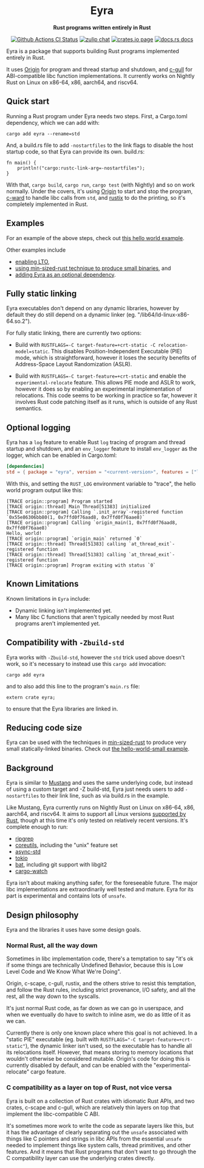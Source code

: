 <div align="center">
  <h1>Eyra</h1>

  <p>
    <strong>Rust programs written entirely in Rust</strong>
  </p>

  <p>
    <a href="https://github.com/sunfishcode/eyra/actions?query=workflow%3ACI"><img src="https://github.com/sunfishcode/eyra/workflows/CI/badge.svg" alt="Github Actions CI Status" /></a>
    <a href="https://bytecodealliance.zulipchat.com/#narrow/stream/206238-general"><img src="https://img.shields.io/badge/zulip-join_chat-brightgreen.svg" alt="zulip chat" /></a>
    <a href="https://crates.io/crates/eyra"><img src="https://img.shields.io/crates/v/eyra.svg" alt="crates.io page" /></a>
    <a href="https://docs.rs/eyra"><img src="https://docs.rs/eyra/badge.svg" alt="docs.rs docs" /></a>
  </p>
</div>

Eyra is a package that supports building Rust programs implemented entirely
in Rust.

It uses [Origin] for program and thread startup and shutdown, and [c-gull] for
ABI-compatible libc function implementations. It currently works on
Nightly Rust on Linux on x86-64, x86, aarch64, and riscv64.

[Origin]: https://github.com/sunfishcode/origin#readme
[c-gull]: https://github.com/sunfishcode/c-ward/tree/main/c-gull#readme

## Quick start

Running a Rust program under Eyra needs two steps. First, a Cargo.toml
dependency, which we can add with:

```console
cargo add eyra --rename=std
```

And, a build.rs file to add `-nostartfiles` to the link flags to disable the
host startup code, so that Eyra can provide its own. build.rs:

```rust,no_run
fn main() {
    println!("cargo:rustc-link-arg=-nostartfiles");
}
```

With that, `cargo build`, `cargo run`, `cargo test` (with Nightly) and so on
work normally. Under the covers, it's using [Origin] to start and stop the
program, [c-ward] to handle libc calls from `std`, and [rustix] to do the
printing, so it's completely implemented in Rust.

## Examples

For an example of the above steps, check out [this hello world example].

Other examples include
 - [enabling LTO],
 - [using min-sized-rust technique to produce small binaries], and
 - [adding Eyra as an optional dependency].

[this hello world example]: https://github.com/sunfishcode/eyra/tree/main/example-crates/hello-world#readme
[enabling LTO]: https://github.com/sunfishcode/eyra/tree/main/example-crates/hello-world-lto#readme
[using min-sized-rust technique to produce small binaries]: https://github.com/sunfishcode/eyra/tree/main/example-crates/hello-world-small#readme
[adding Eyra as an optional dependency]: https://github.com/sunfishcode/eyra/tree/main/example-crates/eyra-optional-example#readme

## Fully static linking

Eyra executables don't depend on any dynamic libraries, however by default they
do still depend on a dynamic linker (eg. "/lib64/ld-linux-x86-64.so.2").

For fully static linking, there are currently two options:

 - Build with
   `RUSTFLAGS=-C target-feature=+crt-static -C relocation-model=static`. This
   disables Position-Independent Executable (PIE) mode, which is
   straightforward, however it loses the security benefits of
   Address-Space Layout Randomization (ASLR).

 - Build with `RUSTFLAGS=-C target-feature=+crt-static` and enable the
   `experimental-relocate` feature. This allows PIE mode and ASLR to work,
   however it does so by enabling an experimental implementation of
   relocations. This code seems to be working in practice so far, however it
   involves Rust code patching itself as it runs, which is outside of any Rust
   semantics.

## Optional logging

Eyra has a `log` feature to enable Rust `log` tracing of program and thread
startup and shutdown, and an `env_logger` feature to install `env_logger`
as the logger, which can be enabled in Cargo.toml:

```toml
[dependencies]
std = { package = "eyra", version = "<current-version>", features = ["log", "env_logger"] }
```

With this, and setting the `RUST_LOG` environment variable to "trace", the
hello world program output like this:

```console
[TRACE origin::program] Program started
[TRACE origin::thread] Main Thread[51383] initialized
[TRACE origin::program] Calling `.init_array`-registered function `0x55e86306bb80(1, 0x7ffd0f76aad8, 0x7ffd0f76aae8)`
[TRACE origin::program] Calling `origin_main(1, 0x7ffd0f76aad8, 0x7ffd0f76aae8)`
Hello, world!
[TRACE origin::program] `origin_main` returned `0`
[TRACE origin::thread] Thread[51383] calling `at_thread_exit`-registered function
[TRACE origin::thread] Thread[51383] calling `at_thread_exit`-registered function
[TRACE origin::program] Program exiting with status `0`
```

## Known Limitations

Known limitations in `Eyra` include:

 - Dynamic linking isn't implemented yet.
 - Many libc C functions that aren't typically needed by most Rust programs
   aren't implemented yet.

## Compatibility with `-Zbuild-std`

Eyra works with `-Zbuild-std`, however the `std` trick used above doesn't work,
so it's necessary to instead use this `cargo add` invocation:

```console
cargo add eyra
```

and to also add this line to the program's `main.rs` file:

```rust,no_run
extern crate eyra;
```

to ensure that the Eyra libraries are linked in.

## Reducing code size

Eyra can be used with the techniques in [min-sized-rust] to produce very
small statically-linked binaries. Check out [the hello-world-small example].

[min-sized-rust]: https://github.com/johnthagen/min-sized-rust
[the hello-world-small example]: https://github.com/sunfishcode/eyra/tree/main/example-crates/hello-world-small/#readme

## Background

Eyra is similar to [Mustang] and uses the same underlying code, but instead
of using a custom target and -Z build-std, Eyra just needs users to add
`-nostartfiles` to their link line, such as via build.rs in the example.

Like Mustang, Eyra currently runs on Nightly Rust on Linux on x86-64, x86,
aarch64, and riscv64. It aims to support all Linux versions
[supported by Rust], though at this time it's only tested on relatively recent
versions. It's complete enough to run:
 - [ripgrep](https://github.com/sunfishcode/ripgrep/tree/eyra)
 - [coreutils](https://github.com/sunfishcode/coreutils/tree/eyra),
   including the "unix" feature set
 - [async-std](https://github.com/sunfishcode/tide/tree/eyra)
 - [tokio](https://github.com/sunfishcode/tokio/tree/eyra)
 - [bat](https://github.com/sunfishcode/bat/tree/eyra), including git
   support with libgit2
 - [cargo-watch](https://github.com/sunfishcode/cargo-watch/tree/eyra)

Eyra isn't about making anything safer, for the foreseeable future. The major
libc implementations are extraordinarily well tested and mature. Eyra for its
part is experimental and contains lots of `unsafe`.

## Design philosophy

Eyra and the libraries it uses have some design goals.

### Normal Rust, all the way down

Sometimes in libc implementation code, there's a temptation to say "it's ok
if some things are technically Undefined Behavior, because this is Low Level
Code and We Know What We're Doing".

Origin, c-scape, c-gull, rustix, and the others strive to resist this
temptation, and follow the Rust rules, including strict provenance, I/O safety,
and all the rest, all the way down to the syscalls.

It's just normal Rust code, as far down as we can go in userspace, and when we
eventually do have to switch to inline asm, we do as little of it as we can.

Currently there is only one known place where this goal is not achieved. In a
"static PIE" executable (eg. built with
`RUSTFLAGS="-C target-feature=+crt-static"`), the dynamic linker isn't used,
so the executable has to handle all its relocations itself. However, that
means storing to memory locations that wouldn't otherwise be considered
mutable. Origin's code for doing this is currently disabled by default, and
can be enabled with the "experimental-relocate" cargo feature.

### C compatibility as a layer on top of Rust, not vice versa

Eyra is built on a collection of Rust crates with idiomatic Rust APIs, and two
crates, c-scape and c-gull, which are relatively thin layers on top that
implement the libc-compatible C ABI.

It's sometimes more work to write the code as separate layers like this, but
it has the advantage of clearly separating out the `unsafe` associated with
things like C pointers and strings in libc APIs from the essential `unsafe`
needed to implement things like system calls, thread primitives, and other
features. And it means that Rust programs that don't want to go through the C
compatibility layer can use the underlying crates directly.

[Mustang]: https://github.com/sunfishcode/mustang#readme
[Origin]: https://github.com/sunfishcode/origin#readme
[c-ward]: https://github.com/sunfishcode/c-ward#readme
[rustix]: https://github.com/bytecodealliance/rustix#readme
[supported by Rust]: https://doc.rust-lang.org/nightly/rustc/platform-support.html

